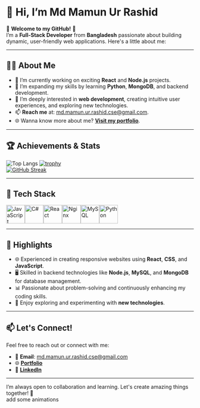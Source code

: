 # 👋 Hi, I’m **Md Mamun Ur Rashid**  

🌟 **Welcome to my GitHub!** 🌟  
I’m a **Full-Stack Developer** from **Bangladesh** passionate about building dynamic, user-friendly web applications. Here's a little about me:  

---


## 🧑‍💻 About Me  
- 🔭 I’m currently working on exciting **React** and **Node.js** projects.  
- 🌱 I’m expanding my skills by learning **Python**, **MongoDB**, and backend development.  
- 👀 I’m deeply interested in **web development**, creating intuitive user experiences, and exploring new technologies.  
- 📫 **Reach me** at: [md.mamun.ur.rashid.cse@gmail.com](mailto:md.mamun.ur.rashid.cse@gmail.com).  
- 🌐 Wanna know more about me? [**Visit my portfolio**](https://mamunurrashid.netlify.app).  

---

## 🏆 Achievements & Stats  
![Top Langs](https://github-readme-stats.vercel.app/api/top-langs/?username=MamunUrRashidAIUB&theme=tokyonight)
[![trophy](https://github-profile-trophy.vercel.app/?username=MamunUrRashidAIUB&theme=dracula&margin-w=15)](https://github.com/ryo-ma/github-profile-trophy)  
[![GitHub Streak](https://streak-stats.demolab.com/?user=MamunUrRashidAIUB&theme=dark)](https://git.io/streak-stats)





---

## 🚀 Tech Stack  
<div style="display: flex; align-items: center;">
<img src="https://techstack-generator.vercel.app/js-icon.svg" alt="JavaScript" width="50" height="50" />
<img src="https://techstack-generator.vercel.app/csharp-icon.svg" alt="C#" width="50" height="50" />
<img src="https://techstack-generator.vercel.app/react-icon.svg" alt="React" width="50" height="50" />
<img src="https://techstack-generator.vercel.app/nginx-icon.svg" alt="Nginx" width="50" height="50" />
<img src="https://techstack-generator.vercel.app/mysql-icon.svg" alt="MySQL" width="50" height="50" />
<img src="https://techstack-generator.vercel.app/python-icon.svg" alt="Python" width="50" height="50" />

</div>  

---

## 🌟 Highlights  
- 🌐 Experienced in creating responsive websites using **React**, **CSS**, and **JavaScript**.  
- 🖥️ Skilled in backend technologies like **Node.js**, **MySQL**, and **MongoDB** for database management.  
- 📊 Passionate about problem-solving and continuously enhancing my coding skills.  
- 📘 Enjoy exploring and experimenting with **new technologies**.  

---

## 📫 Let's Connect!  
Feel free to reach out or connect with me:  
- 📧 **Email**: [md.mamun.ur.rashid.cse@gmail.com](mailto:md.mamun.ur.rashid.cse@gmail.com)  
- 🌐 [**Portfolio**](https://mamunurrashid.netlify.app)  
- 💼 [**LinkedIn**](https://www.linkedin.com/in/md-mamun-ur-rashid-7a95ab251)  


---

I’m always open to collaboration and learning. Let's create amazing things together! 🚀  
add some animations
